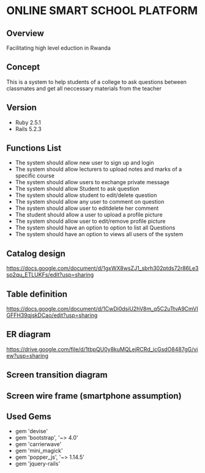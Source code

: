 # ONLINE SMART SCHOOL PLATFORM

## Overview
Facilitating high level eduction in Rwanda

## Concept
 This is a system to help students of a college to ask questions between classmates and get all neccessary materials from the teacher 

## Version
* Ruby 2.5.1
* Rails 5.2.3

## Functions List

   * The system should allow new user to sign up and login
   * The system should allow lecturers to upload notes  and marks      of a specific course
   * The system should allow users to exchange private message 
   *  The system should allow Student to ask question
   * The system should allow student to edit/delete question
   * The system should allow any user to comment on question
   *  The system should allow user to editdelete her comment
   *  The student should allow a user to upload a profile picture
   * The system should allow user to edit/remove profile picture
   *  The system should have an option to option to list all              Questions
   *  The system should have an option to views all users of the system

## Catalog design
https://docs.google.com/document/d/1gxWX8wsZJ1_sbrh302ptds72r86Le3sp2qu_ETLUKFs/edit?usp=sharing
## Table definition
https://docs.google.com/document/d/1CwDi0dsiU2hV8m_q5C2uTtvA9CmVIGFFH39qjskDCao/edit?usp=sharing
## ER diagram
https://drive.google.com/file/d/1tbpQU0y8kuMQLejRCRd_icGsdO8487gG/view?usp=sharing
## Screen transition diagram

## Screen wire frame (smartphone assumption)

## Used Gems
* gem 'devise'
* gem 'bootstrap', '~> 4.0'
* gem 'carrierwave'
* gem 'mini_magick'
* gem 'popper_js', '~> 1.14.5'
* gem 'jquery-rails' 